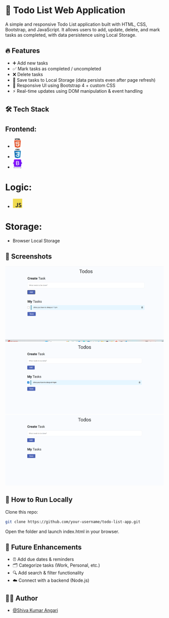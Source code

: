 # 📝 Todo List Web Application

A simple and responsive Todo List application built with HTML, CSS, Bootstrap, and JavaScript.
It allows users to add, update, delete, and mark tasks as completed, with data persistence using Local Storage.

## 🔥 Features

- ➕ Add new tasks
- ✅ Mark tasks as completed / uncompleted
- ❌ Delete tasks
- 💾 Save tasks to Local Storage (data persists even after page refresh)
- 🎨 Responsive UI using Bootstrap 4 + custom CSS
- ⚡ Real-time updates using DOM manipulation & event handling

## 🛠️ Tech Stack

## Frontend:


- <img src="https://raw.githubusercontent.com/devicons/devicon/master/icons/html5/html5-original-wordmark.svg" alt="HTML5" width="30" height="30" />

- <img src="https://raw.githubusercontent.com/devicons/devicon/master/icons/css3/css3-original-wordmark.svg" alt="CSS3" width="30" height="30" />

- <img src="https://raw.githubusercontent.com/devicons/devicon/master/icons/bootstrap/bootstrap-original-wordmark.svg" alt="Bootstrap" width="30" height="30" />

# Logic:

- <img src="https://raw.githubusercontent.com/devicons/devicon/master/icons/javascript/javascript-original.svg" alt="JavaScript" width="30" height="30" />

# Storage: 
- Browser Local Storage

## 📸 Screenshots

![alt text](image.png)
![alt text](image-1.png)
![alt text](image-2.png)


## 🚀 How to Run Locally

Clone this repo:

```bash
git clone https://github.com/your-username/todo-list-app.git
```

Open the folder and launch index.html in your browser.

## 📌 Future Enhancements

- ⏰ Add due dates & reminders
- 🗂️ Categorize tasks (Work, Personal, etc.)
- 🔍 Add search & filter functionality
- ☁️ Connect with a backend (Node.js)


## 👨‍💻 Author
 - [@Shiva Kumar Angari](https://www.github.com/shivakumar1437)